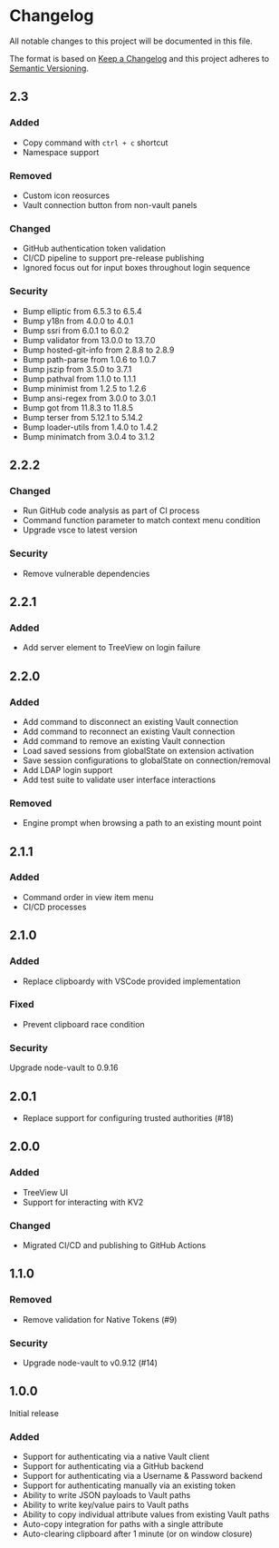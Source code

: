 # Changelog

All notable changes to this project will be documented in this file.

The format is based on [Keep a Changelog](http://keepachangelog.com/en/1.0.0/) and this project adheres to [Semantic Versioning](http://semver.org/spec/v2.0.0.html).

## 2.3

### Added
- Copy command with `ctrl + c` shortcut
- Namespace support

### Removed
- Custom icon reosurces
- Vault connection button from non-vault panels

### Changed
- GitHub authentication token validation
- CI/CD pipeline to support pre-release publishing
- Ignored focus out for input boxes throughout login sequence

### Security
- Bump elliptic from 6.5.3 to 6.5.4
- Bump y18n from 4.0.0 to 4.0.1
- Bump ssri from 6.0.1 to 6.0.2
- Bump validator from 13.0.0 to 13.7.0
- Bump hosted-git-info from 2.8.8 to 2.8.9
- Bump path-parse from 1.0.6 to 1.0.7
- Bump jszip from 3.5.0 to 3.7.1
- Bump pathval from 1.1.0 to 1.1.1
- Bump minimist from 1.2.5 to 1.2.6
- Bump ansi-regex from 3.0.0 to 3.0.1
- Bump got from 11.8.3 to 11.8.5
- Bump terser from 5.12.1 to 5.14.2
- Bump loader-utils from 1.4.0 to 1.4.2
- Bump minimatch from 3.0.4 to 3.1.2

## 2.2.2

### Changed
- Run GitHub code analysis as part of CI process
- Command function parameter to match context menu condition
- Upgrade vsce to latest version

### Security
- Remove vulnerable dependencies

## 2.2.1

### Added
- Add server element to TreeView on login failure

## 2.2.0

### Added
- Add command to disconnect an existing Vault connection
- Add command to reconnect an existing Vault connection
- Add command to remove an existing Vault connection
- Load saved sessions from globalState on extension activation
- Save session configurations to globalState on connection/removal
- Add LDAP login support
- Add test suite to validate user interface interactions

### Removed
- Engine prompt when browsing a path to an existing mount point

## 2.1.1

### Added
- Command order in view item menu
- CI/CD processes

## 2.1.0

### Added
- Replace clipboardy with VSCode provided implementation

### Fixed
- Prevent clipboard race condition

### Security
Upgrade node-vault to 0.9.16

## 2.0.1

- Replace support for configuring trusted authorities (#18)

## 2.0.0

### Added
- TreeView UI
- Support for interacting with KV2

### Changed
- Migrated CI/CD and publishing to GitHub Actions

## 1.1.0

### Removed
- Remove validation for Native Tokens (#9)

### Security
- Upgrade node-vault to v0.9.12 (#14)

## 1.0.0

Initial release

### Added
- Support for authenticating via a native Vault client
- Support for authenticating via a GitHub backend
- Support for authenticating via a Username & Password backend
- Support for authenticating manually via an existing token
- Ability to write JSON payloads to Vault paths
- Ability to write key/value pairs to Vault paths
- Ability to copy individual attribute values from existing Vault paths
- Auto-copy integration for paths with a single attribute
- Auto-clearing clipboard after 1 minute (or on window closure)
